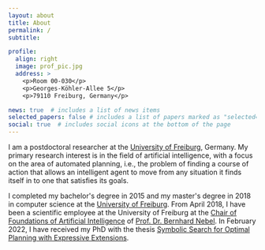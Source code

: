 ```yaml
---
layout: about
title: About
permalink: /
subtitle: 

profile:
  align: right
  image: prof_pic.jpg
  address: >
    <p>Room 00-030</p>
    <p>Georges-Köhler-Allee 5</p>
    <p>79110 Freiburg, Germany</p>

news: true  # includes a list of news items
selected_papers: false # includes a list of papers marked as "selected={true}"
social: true  # includes social icons at the bottom of the page
---
```


I am a postdoctoral researcher at the <a href='https://uni-freiburg.de/?set_language=en'>University of Freiburg</a>, Germany.
My primary research interest is in the field of artificial intelligence, with a focus on the area of automated planning, i.e., the problem of finding a course of action that allows an intelligent agent to move from any situation it finds itself in to one that satisfies its goals.

<!--<h3>Short Bio</h3>-->
I completed my bachelor's degree in 2015 and my master's degree in 2018 in computer science at the <a href='https://uni-freiburg.de/?set_language=en'>University of Freiburg</a>. 
From April 2018, I have been a scientific employee at the University of Freiburg at the <a href="https://gki.informatik.uni-freiburg.de/">Chair of Foundations of Artificial Intelligence</a> of <a href="https://gki.informatik.uni-freiburg.de/~nebel/">Prof. Dr. Bernhard Nebel</a>.
In February 2022, I have received my PhD with the thesis <a href="assets/pdf/speck-phd2022.pdf">Symbolic Search for Optimal Planning with Expressive Extensions</a>.
